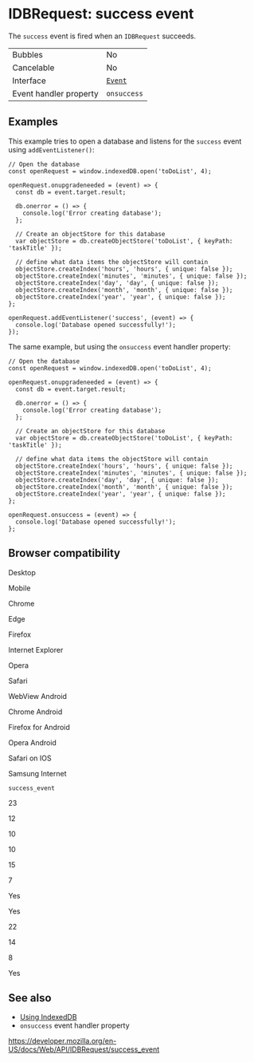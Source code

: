 # IDBRequest: success event

The `success` event is fired when an `IDBRequest` succeeds.

<table><tbody><tr class="odd"><td>Bubbles</td><td>No</td></tr><tr class="even"><td>Cancelable</td><td>No</td></tr><tr class="odd"><td>Interface</td><td><a href="../event"><code>Event</code></a></td></tr><tr class="even"><td>Event handler property</td><td><code>onsuccess</code></td></tr></tbody></table>

## Examples

This example tries to open a database and listens for the `success` event using `addEventListener()`:

    // Open the database
    const openRequest = window.indexedDB.open('toDoList', 4);

    openRequest.onupgradeneeded = (event) => {
      const db = event.target.result;

      db.onerror = () => {
        console.log('Error creating database');
      };

      // Create an objectStore for this database
      var objectStore = db.createObjectStore('toDoList', { keyPath: 'taskTitle' });

      // define what data items the objectStore will contain
      objectStore.createIndex('hours', 'hours', { unique: false });
      objectStore.createIndex('minutes', 'minutes', { unique: false });
      objectStore.createIndex('day', 'day', { unique: false });
      objectStore.createIndex('month', 'month', { unique: false });
      objectStore.createIndex('year', 'year', { unique: false });
    };

    openRequest.addEventListener('success', (event) => {
      console.log('Database opened successfully!');
    });

The same example, but using the `onsuccess` event handler property:

    // Open the database
    const openRequest = window.indexedDB.open('toDoList', 4);

    openRequest.onupgradeneeded = (event) => {
      const db = event.target.result;

      db.onerror = () => {
        console.log('Error creating database');
      };

      // Create an objectStore for this database
      var objectStore = db.createObjectStore('toDoList', { keyPath: 'taskTitle' });

      // define what data items the objectStore will contain
      objectStore.createIndex('hours', 'hours', { unique: false });
      objectStore.createIndex('minutes', 'minutes', { unique: false });
      objectStore.createIndex('day', 'day', { unique: false });
      objectStore.createIndex('month', 'month', { unique: false });
      objectStore.createIndex('year', 'year', { unique: false });
    };

    openRequest.onsuccess = (event) => {
      console.log('Database opened successfully!');
    };

## Browser compatibility

Desktop

Mobile

Chrome

Edge

Firefox

Internet Explorer

Opera

Safari

WebView Android

Chrome Android

Firefox for Android

Opera Android

Safari on IOS

Samsung Internet

`success_event`

23

12

10

10

15

7

Yes

Yes

22

14

8

Yes

## See also

- [Using IndexedDB](../indexeddb_api/using_indexeddb)
- `onsuccess` event handler property

<a href="https://developer.mozilla.org/en-US/docs/Web/API/IDBRequest/success_event" class="_attribution-link">https://developer.mozilla.org/en-US/docs/Web/API/IDBRequest/success_event</a>

